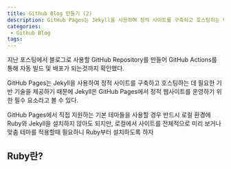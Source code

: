 ```yaml
---
title: Github Blog 만들기 (2)
description: GitHub Pages는 Jekyll을 사용하여 정적 사이트를 구축하고 호스팅하는 데 필요한 기반 기술을 제공하기 때문에 Jekyll은 GitHub Pages에서 정적 웹사이트를 운영하기 위한 필수 요소라고 볼 수 있다. GitHub Pages에서 직접 지원하는 기본 테마들을 사용할 경우 반드시 로컬 환경에 Ruby와 Jekyll을 설치하지 않아도 되지만, 로컬에서 사이트를 전체적으로 미리 보거나 맞춤 테마를 적용하고자 할 때는 필요하다.
categories:
 - Github Blog
tags:
---
```


지난 포스팅에서 블로그로 사용할 GitHub Repository를 만들어 GitHub Actions를 통해 자동 빌드 및 배포가 되는것까지 확인했다.

GitHub Pages는 Jekyll을 사용하여 정적 사이트를 구축하고 호스팅하는 데 필요한 기반 기술을 제공하기 때문에 Jekyll은 GitHub Pages에서 정적 웹사이트를 운영하기 위한 필수 요소라고 볼 수 있다.

GitHub Pages에서 직접 지원하는 기본 테마들을 사용할 경우 반드시 로컬 환경에 Ruby와 Jekyll을 설치하지 않아도 되지만, 로컬에서 사이트를 전체적으로 미리 보거나 맞춤 테마를 적용할때 필요하니 Ruby부터 설치하도록 하자

## Ruby란?
